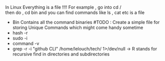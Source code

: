 In Linux Everything is a file !!!!
For example ,
go into cd /  
then do ,
cd bin
and you can find commands like ls , cat etc is a file

- Bin Contains all the command binaries
  #TODO : Create a simple file for storing Unique Commands which might come handy sometime
- hash -r
- sudo -i
- command -v
- grep -r -i "github CLI" /home/lelouch/tech/ 1>/dev/null -> R stands for recursive find in directories and subdirectories
